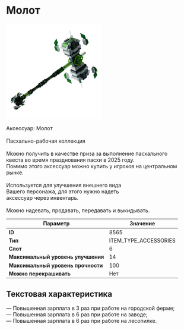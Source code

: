 # Молот

![Item Image](../img/8565.webp?raw=true)

Аксессуар: Молот<br><br>Пасхально-рабочая коллекция<br><br>Можно получить в качестве приза за выполнение пасхального<br>квеста во время празднования пасхи в 2025 году.<br>Помимо этого аксессуар можно купить у игроков на центральном рынке.<br><br>Используется для улучшения внешнего вида<br>Вашего персонажа, для этого нужно надеть<br>аксессуар через инвентарь.<br><br>Можно надевать, продавать, передавать и выкидывать.


| Параметр | Значение |
|----------|----------|
| **ID** | 8565 |
| **Тип** | ITEM_TYPE_ACCESSORIES |
| **Слот** | 6 |
| **Максимальный уровень улучшения** | 14 |
| **Максимальный уровень прочности** | 100 |
| **Можно перекрашивать** | Нет |

## Текстовая характеристика

— Повышенная зарплата в 3 раз при работе на городской ферме;<br>— Повышенная зарплата в 6 раз при работе на заводе;<br>— Повышенная зарплата в 6 раз при работе на лесопилке.

